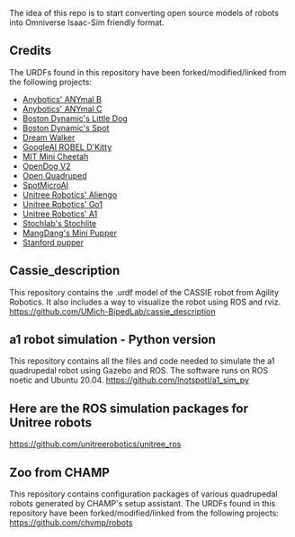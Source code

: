 The idea of this repo is to start converting open source models of robots into Omniverse Isaac-Sim friendly format.

## Credits

The URDFs found in this repository have been forked/modified/linked from the following projects:

- [Anybotics' ANYmal B](https://github.com/ANYbotics/anymal_b_simple_description)
- [Anybotics' ANYmal C](https://github.com/ANYbotics/anymal_c_simple_description)
- [Boston Dynamic's Little Dog](https://github.com/RobotLocomotion/LittleDog)
- [Boston Dynamic's Spot](https://github.com/clearpathrobotics/spot_ros)
- [Dream Walker](https://github.com/Ohaginia/dream_walker)
- [GoogleAI ROBEL D'Kitty](https://github.com/google-research/robel-scenes)
- [MIT Mini Cheetah](https://github.com/chvmp/mini-cheetah-gazebo-urdf)
- [OpenDog V2](https://github.com/XRobots/openDogV2)
- [Open Quadruped](https://github.com/moribots/spot_mini_mini)
- [SpotMicroAI](https://gitlab.com/custom_robots/spotmicroai)
- [Unitree Robotics' Aliengo](https://github.com/unitreerobotics/unitree_ros)
- [Unitree Robotics' Go1](https://github.com/unitreerobotics/unitree_ros)
- [Unitree Robotics' A1](https://github.com/unitreerobotics/unitree_ros)
- [Stochlab's Stochlite](https://stochlab.github.io/)
- [MangDang's Mini Pupper](https://github.com/mangdangroboticsclub/QuadrupedRobot)
- [Stanford pupper](https://stanfordstudentrobotics.org/pupper)

## Cassie_description
This repository contains the .urdf model of the CASSIE robot from Agility Robotics. It also includes a way to visualize the robot using ROS and rviz.
https://github.com/UMich-BipedLab/cassie_description

## a1 robot simulation - Python version
This repository contains all the files and code needed to simulate the a1 quadrupedal robot using Gazebo and ROS. The software runs on ROS noetic and Ubuntu 20.04.
https://github.com/lnotspotl/a1_sim_py

## Here are the ROS simulation packages for Unitree robots
https://github.com/unitreerobotics/unitree_ros

## Zoo from CHAMP
This repository contains configuration packages of various quadrupedal robots generated by CHAMP's setup assistant.
The URDFs found in this repository have been forked/modified/linked from the following projects:
https://github.com/chvmp/robots 
